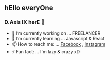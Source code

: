 ## hEllo everyOne 
### D.Axis IX herE 👋

- 🔭 I’m currently working on ... FREELANCER
- 🌱 I’m currently learning ... Javascript & React 
- 📫 How to reach me: ... [Facebook](https://www.facebook.com/sithubosann.axis.9) , [Instagram](https://www.instagram.com/www_axis_ix_com/)
- ⚡ Fun fact: ... I'm lazy & crazy xD
